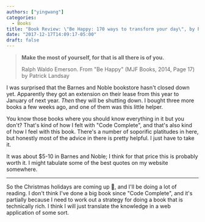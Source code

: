 ```yaml
---
authors: ["yingwang"]
categories:
  - Books
title: "Book Review: \"Be Happy: 170 ways to transform your day\", by Patrick Lindsay"
date: "2017-12-17T14:09:17-05:00"
draft: false
---
```


> **Make the most of yourself, for that is all there is of you.**
>
> Ralph Waldo Emerson. From "Be Happy" (MJF Books, 2014, Page 17) by Patrick Landsay

I was surprised that the Barnes and Noble bookstore hasn't closed down yet. Apparently they got an extension on their lease from this year to January of next year. *Then* they will be shutting down. I bought three more books a few weeks ago, and one of them was this little helper.

You know those books where you should know everything in it but you don't? That's kind of how I felt with "Code Complete", and that's also kind of how I feel with this book. There's a number of soporific platitudes in here, but honestly most of the advice in there is pretty helpful. I just have to take it.

It was about $5-10 in Barnes and Noble; I think for that price this is probably worth it. I might tabulate some of the best quotes on my website somewhere.

___

So the Christmas holidays are coming up :christmas_tree:, and I'll be doing a lot of reading. I don't think I've done a big book since "Code Complete", and it's partially because I need to work out a strategy for doing a book that is technically rich. I think I will just translate the knowledge in a web application of some sort.

